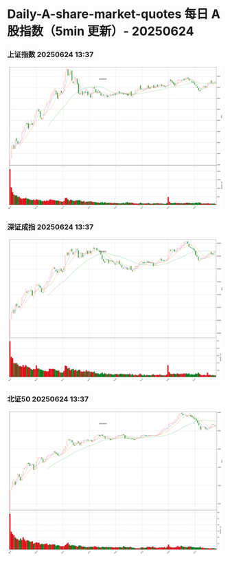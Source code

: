 
# Daily-A-share-market-quotes 每日 A 股指数（5min 更新）- 20250624

### 上证指数 20250624 13:37
![](./fig/2025/6/20250624-sh000001.png)

### 深证成指 20250624 13:37
![](./fig/2025/6/20250624-sz399001.png)

### 北证50 20250624 13:37
![](./fig/2025/6/20250624-bj899050.png)
